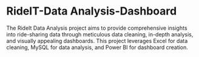 # RideIT-Data Analysis-Dashboard
The RideIt Data Analysis project aims to provide comprehensive insights into ride-sharing data through meticulous data cleaning, in-depth analysis, and visually appealing dashboards. This project leverages Excel for data cleaning, MySQL for data analysis, and Power BI for dashboard creation.
